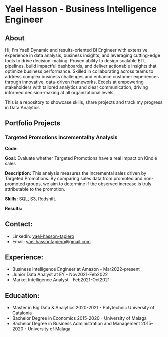 # Yael Hasson - Business Intelligence Engineer

## About


<!--
**Yael-Hasson/Yael-Hasson** is a ✨ _special_ ✨ repository because its `README.md` (this file) appears on your GitHub profile. -->

Hi, I'm Yael! Dynamic and results-oriented BI Engineer with extensive experience in data analysis, business insights, and leveraging cutting-edge tools to drive decision-making. Proven ability to design scalable ETL pipelines, build impactful dashboards, and deliver actionable insights that optimize business performance. Skilled in collaborating across teams to address complex business challenges and enhance customer experiences through innovative, data-driven frameworks. Excels at empowering stakeholders with tailored analytics and clear communication, driving informed decision-making at all organizational levels.

This is a repository to showcase skills, share projects and track my progress in Data Analytics


## Portfolio Projects

### Targeted Promotions Incrementality Analysis
**Code:**

**Goal:**
Evaluate whether Targeted Promotions have a real impact on Kindle sales

**Description:**
This analysis measures the incremental sales driven by Targeted Promotions. By comparing sales data from promoted and non-promoted groups, we aim to determine if the observed increase is truly attributable to the promotion.

**Skills:**
SQL, S3, Redshift.

**Results:**


## Contact:

 - LinkedIn: [yael-hasson-tapiero](https://www.linkedin.com/in/yael-hasson-tapiero/)
 - Email: yael.hassontapiero@gmail.com

## Experience:

- Business Intelligence Engineer at Amazon - Mar2022-present
- Junior Data Analyst at EY - Nov2021-Feb2022
- Market Intelligence Analyst - Feb2021-Oct2021

## Education:

- Master in Big Data & Analytics 2020-2021 - Polytechnic University of Catalonia
- Bachelor Degree in Economics 2015-2020 - University of Malaga
- Bachelor Degree in Business Administration and Management 2015-2020 - University of Malaga
